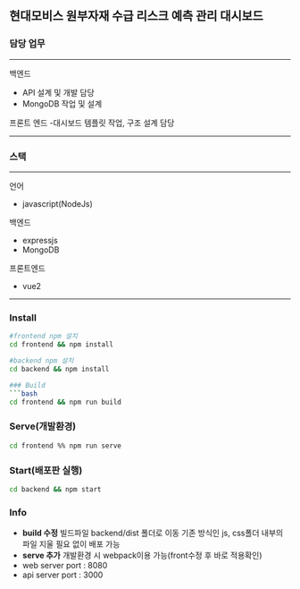 ## 현대모비스 원부자재 수급 리스크 예측 관리 대시보드

### 담당 업무
* * *
백엔드 
  - API 설계 및 개발 담당
  - MongoDB 작업 및 설계

프론트 엔드 
  -대시보드 템플릿 작업, 구조 설계 담당
* * *

### 스택
* * *
언어
- javascript(NodeJs)

백엔드
- expressjs
- MongoDB

프론트엔드
- vue2
* * *
### Install
```bash
#frontend npm 설치
cd frontend && npm install

#backend npm 설치
cd backend && npm install

### Build
```bash
cd frontend && npm run build
```

### Serve(개발환경)
```bash
cd frontend %% npm run serve
```
### Start(배포판 실행) 
```bash
cd backend && npm start
```

### Info

- **build 수정** 빌드파일 backend/dist 폴더로 이동 기존 방식인 js, css폴더 내부의 파일 지울 필요 없이 배포 가능
- **serve 추가** 개발환경 시 webpack이용 가능(front수정 후 바로 적용확인)
- web server port : 8080
- api server port : 3000
